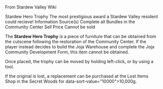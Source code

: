 From Stardew Valley Wiki

Stardew Hero Trophy The most prestigious award a Stardew Valley resident could recieve! Information Source(s) Complete all Bundles in the Community Center Sell Price Cannot be sold

The **Stardew Hero Trophy** is a piece of furniture that can be obtained from the cutscene following the restoration of the Community Center. If the player instead decides to build the Joja Warehouse and complete the Joja Community Development Form, this item cannot be obtained.

Once placed, the trophy can be moved by holding left-click, or by using a tool.

If the original is lost, a replacement can be purchased at the Lost Items Shop in the Secret Woods for data-sort-value="10000"&gt;10,000g.